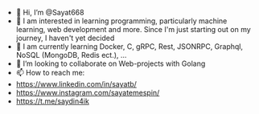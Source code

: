 - 👋 Hi, I’m @Sayat668
- 👀 I am interested in learning programming, particularly machine learning, web development and more. Since I'm just starting out on my journey, I haven't yet decided
- 🌱 I am currently learning Docker, C, gRPC, Rest, JSONRPC, Graphql, NoSQL (MongoDB, Redis ect.), ...
- 💞️ I’m looking to collaborate on Web-projects with Golang
- 📫 How to reach me:
-    https://www.linkedin.com/in/sayatb/
-    https://www.instagram.com/sayatemespin/
-    https://t.me/saydin4ik
